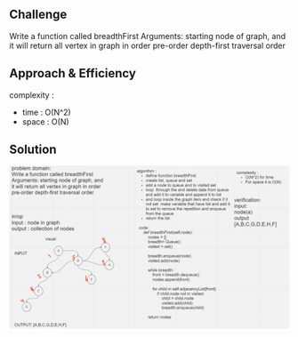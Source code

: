 ## Challenge
<!-- Description of the challenge -->
Write a function called breadthFirst Arguments: starting node of graph, and it will return all vertex in graph in order pre-order depth-first traversal order
## Approach & Efficiency
<!-- What approach did you take? Why? What is the Big O space/time for this approach? -->
complexity :
- time : O(N^2) 
- space : O(N)
## Solution
<!-- Embedded whiteboard image -->
![breadth First](breadthFirst.PNG)

